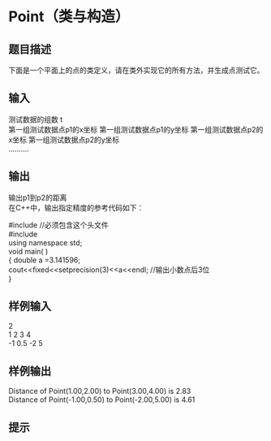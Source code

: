  # Point（类与构造）  
  
 ## 题目描述  
 下面是一个平面上的点的类定义，请在类外实现它的所有方法，并生成点测试它。  
   
   
 ## 输入  
 测试数据的组数 t  
 第一组测试数据点p1的x坐标   第一组测试数据点p1的y坐标  第一组测试数据点p2的x坐标   第一组测试数据点p2的y坐标  
 ..........  
 ## 输出  
 输出p1到p2的距离  
 在C++中，输出指定精度的参考代码如下：  
   
 #include <iomanip> //必须包含这个头文件  
 #include <iostream>  
 using namespace std;  
 void main( )  
 { double a =3.141596;  
 cout<<fixed<<setprecision(3)<<a<<endl;  //输出小数点后3位  
 }  
   
   
 ## 样例输入  
 2  
 1 2 3 4  
 -1 0.5 -2 5  
 ## 样例输出  
 Distance of Point(1.00,2.00) to Point(3.00,4.00) is 2.83  
 Distance of Point(-1.00,0.50) to Point(-2.00,5.00) is 4.61  
 ## 提示  
   
  
